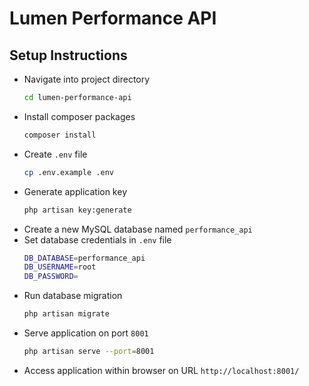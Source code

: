 # Lumen Performance API

## Setup Instructions

- Navigate into project directory
    ```bash
    cd lumen-performance-api
    ```
- Install composer packages
    ```bash
    composer install
    ```
- Create `.env` file
    ```bash
    cp .env.example .env
    ```
- Generate application key
    ```bash
    php artisan key:generate
    ```
- Create a new MySQL database named `performance_api`
- Set database credentials in `.env` file
    ```bash
    DB_DATABASE=performance_api
    DB_USERNAME=root
    DB_PASSWORD=
    ```
- Run database migration
    ```bash
    php artisan migrate
    ```
- Serve application on port `8001`
    ```bash
    php artisan serve --port=8001
    ```
- Access application within browser on URL `http://localhost:8001/`
